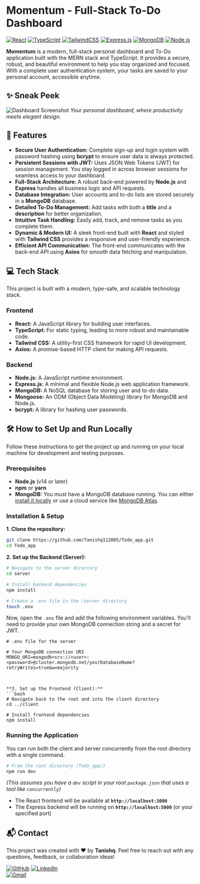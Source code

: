 # Momentum - Full-Stack To-Do Dashboard

[![React](https://img.shields.io/badge/react-%2320232a.svg?style=for-the-badge&logo=react&logoColor=%2361DAFB)](https://reactjs.org/)
[![TypeScript](https://img.shields.io/badge/typescript-%23007ACC.svg?style=for-the-badge&logo=typescript&logoColor=white)](https://www.typescriptlang.org/)
[![TailwindCSS](https://img.shields.io/badge/tailwindcss-%2338B2AC.svg?style=for-the-badge&logo=tailwind-css&logoColor=white)](https://tailwindcss.com/)
[![Express.js](https://img.shields.io/badge/express.js-%23404d59.svg?style=for-the-badge&logo=express&logoColor=%2361DAFB)](https://expressjs.com/)
[![MongoDB](https://img.shields.io/badge/MongoDB-4EA94B?style=for-the-badge&logo=mongodb&logoColor=white)](https://www.mongodb.com/)
[![Node.js](https://img.shields.io/badge/node.js-6DA55F?style=for-the-badge&logo=node.js&logoColor=white)](https://nodejs.org/)

**Momentum** is a modern, full-stack personal dashboard and To-Do application built with the MERN stack and TypeScript. It provides a secure, robust, and beautiful environment to help you stay organized and focused. With a complete user authentication system, your tasks are saved to your personal account, accessible anytime.

## ✨ Sneak Peek

![Dashboard Screenshot](dashboard-screenshot.png)
*Your personal dashboard, where productivity meets elegant design.*

## 🚀 Features

-   **Secure User Authentication:** Complete sign-up and login system with password hashing using **bcrypt** to ensure user data is always protected.
-   **Persistent Sessions with JWT:** Uses JSON Web Tokens (JWT) for session management. You stay logged in across browser sessions for seamless access to your dashboard.
-   **Full-Stack Architecture:** A robust back-end powered by **Node.js** and **Express** handles all business logic and API requests.
-   **Database Integration:** User accounts and to-do lists are stored securely in a **MongoDB** database.
-   **Detailed To-Do Management:** Add tasks with both a **title** and a **description** for better organization.
-   **Intuitive Task Handling:** Easily add, track, and remove tasks as you complete them.
-   **Dynamic & Modern UI:** A sleek front-end built with **React** and styled with **Tailwind CSS** provides a responsive and user-friendly experience.
-   **Efficient API Communication:** The front-end communicates with the back-end API using **Axios** for smooth data fetching and manipulation.

## 💻 Tech Stack

This project is built with a modern, type-safe, and scalable technology stack.

### Frontend
-   **React:** A JavaScript library for building user interfaces.
-   **TypeScript:** For static typing, leading to more robust and maintainable code.
-   **Tailwind CSS:** A utility-first CSS framework for rapid UI development.
-   **Axios:** A promise-based HTTP client for making API requests.

### Backend
-   **Node.js:** A JavaScript runtime environment.
-   **Express.js:** A minimal and flexible Node.js web application framework.
-   **MongoDB:** A NoSQL database for storing user and to-do data.
-   **Mongoose:** An ODM (Object Data Modeling) library for MongoDB and Node.js.
-   **bcrypt:** A library for hashing user passwords.


## 🛠️ How to Set Up and Run Locally

Follow these instructions to get the project up and running on your local machine for development and testing purposes.

### Prerequisites

-   **Node.js** (v14 or later)
-   **npm** or **yarn**
-   **MongoDB:** You must have a MongoDB database running. You can either [install it locally](https://www.mongodb.com/try/download/community) or use a cloud service like [MongoDB Atlas](https://www.mongodb.com/cloud/atlas).

### Installation & Setup

**1. Clone the repository:**
```bash
git clone https://github.com/Tanishq112005/Todo_app.git
cd Todo_app
```

**2. Set up the Backend (Server):**
```bash
# Navigate to the server directory
cd server

# Install backend dependencies
npm install

# Create a .env file in the /server directory
touch .env
```
Now, open the `.env` file and add the following environment variables. You'll need to provide your own MongoDB connection string and a secret for JWT.

```env
# .env file for the server

# Your MongoDB connection URI
MONGO_URI=mongodb+srv://<user>:<password>@cluster.mongodb.net/yourDatabaseName?retryWrites=true&w=majority



**3. Set up the Frontend (Client):**
```bash
# Navigate back to the root and into the client directory
cd ../client

# Install frontend dependencies
npm install
```

### Running the Application

You can run both the client and server concurrently from the root directory with a single command.

```bash
# From the root directory (Todo_app/)
npm run dev
```
*(This assumes you have a `dev` script in your root `package.json` that uses a tool like `concurrently`)*

-   The React frontend will be available at **`http://localhost:3000`**
-   The Express backend will be running on **`http://localhost:5000`** (or your specified port)

## 📬 Contact

This project was created with ❤️ by **Tanishq**. Feel free to reach out with any questions, feedback, or collaboration ideas!

[![GitHub](https://img.shields.io/badge/github-%23121011.svg?style=for-the-badge&logo=github&logoColor=white)](https://github.com/Tanishq112005)
[![LinkedIn](https://img.shields.io/badge/linkedin-%230077B5.svg?style=for-the-badge&logo=linkedin&logoColor=white)](https://www.linkedin.com/in/tanishq-jain-6b90b1292/)  
[![Gmail](https://img.shields.io/badge/Gmail-D14836?style=for-the-badge&logo=gmail&logoColor=white)](mailto:tanishqjain1109@gmail.com)  